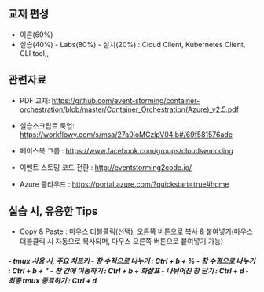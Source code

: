 ## 교재 편성
 - 이론(60%)
 - 실습(40%) - Labs(80%)
             - 설치(20%) : Cloud Client, Kubernetes Client, CLI tool,,             


## 관련자료

- PDF 교재: https://github.com/event-storming/container-orchestration/blob/master/Container_Orchestration(Azure)_v2.5.pdf

- 실습스크립트 룩업:
https://workflowy.com/s/msa/27a0ioMCzlpV04Ib#/69f581576ade

- 페이스북 그룹 : 
https://www.facebook.com/groups/cloudswmoding  

- 이벤트 스토밍 코드 전환 : 
http://eventstorming2code.io/  

- Azure 클라우드 : 
https://portal.azure.com/?quickstart=true#home


## 실습 시, 유용한 Tips
- Copy & Paste : 마우스 더블클릭(선택), 오른쪽 버튼으로 복사 & 붙여넣기(마우스 더블클릭 시 자동으로 복사되며, 마우스 오른쪽 버튼으로 붙여넣기 가능)
<h5>
- tmux 사용 시, 주요 치트키
  - 창 수직으로 나누기 : Ctrl + b + %
  - 창 수평으로 나누기 : Ctrl + b + "
  - 창 간에 이동하기 : Ctrl + b + 화살표
  - 나뉘어진 창 닫기 : Ctrl + d
  - 최종 tmux 종료하기 : Ctrl + d
</h5>

